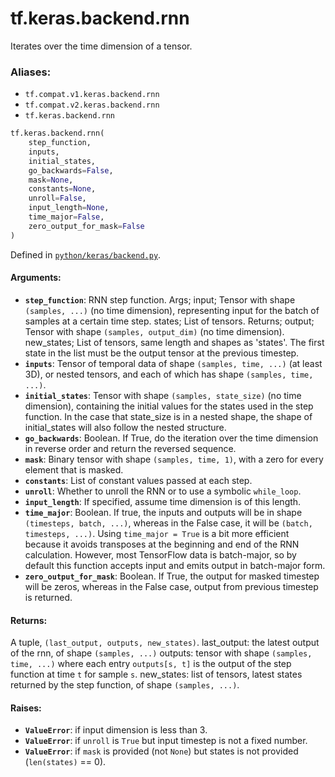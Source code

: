 <div itemscope itemtype="http://developers.google.com/ReferenceObject">
<meta itemprop="name" content="tf.keras.backend.rnn" />
<meta itemprop="path" content="Stable" />
</div>

# tf.keras.backend.rnn

Iterates over the time dimension of a tensor.

### Aliases:

* `tf.compat.v1.keras.backend.rnn`
* `tf.compat.v2.keras.backend.rnn`
* `tf.keras.backend.rnn`

``` python
tf.keras.backend.rnn(
    step_function,
    inputs,
    initial_states,
    go_backwards=False,
    mask=None,
    constants=None,
    unroll=False,
    input_length=None,
    time_major=False,
    zero_output_for_mask=False
)
```



Defined in [`python/keras/backend.py`](/code/stable/tensorflow/python/keras/backend.py).

<!-- Placeholder for "Used in" -->


#### Arguments:


* <b>`step_function`</b>: RNN step function.
    Args;
        input; Tensor with shape `(samples, ...)` (no time dimension),
            representing input for the batch of samples at a certain
            time step.
        states; List of tensors.
    Returns;
        output; Tensor with shape `(samples, output_dim)`
            (no time dimension).
        new_states; List of tensors, same length and shapes
            as 'states'. The first state in the list must be the
            output tensor at the previous timestep.
* <b>`inputs`</b>: Tensor of temporal data of shape `(samples, time, ...)`
    (at least 3D), or nested tensors, and each of which has shape
    `(samples, time, ...)`.
* <b>`initial_states`</b>: Tensor with shape `(samples, state_size)`
    (no time dimension), containing the initial values for the states used
    in the step function. In the case that state_size is in a nested
    shape, the shape of initial_states will also follow the nested
    structure.
* <b>`go_backwards`</b>: Boolean. If True, do the iteration over the time
    dimension in reverse order and return the reversed sequence.
* <b>`mask`</b>: Binary tensor with shape `(samples, time, 1)`,
    with a zero for every element that is masked.
* <b>`constants`</b>: List of constant values passed at each step.
* <b>`unroll`</b>: Whether to unroll the RNN or to use a symbolic `while_loop`.
* <b>`input_length`</b>: If specified, assume time dimension is of this length.
* <b>`time_major`</b>: Boolean. If true, the inputs and outputs will be in shape
    `(timesteps, batch, ...)`, whereas in the False case, it will be
    `(batch, timesteps, ...)`. Using `time_major = True` is a bit more
    efficient because it avoids transposes at the beginning and end of the
    RNN calculation. However, most TensorFlow data is batch-major, so by
    default this function accepts input and emits output in batch-major
    form.
* <b>`zero_output_for_mask`</b>: Boolean. If True, the output for masked timestep
    will be zeros, whereas in the False case, output from previous
    timestep is returned.

#### Returns:

A tuple, `(last_output, outputs, new_states)`.
    last_output: the latest output of the rnn, of shape `(samples, ...)`
    outputs: tensor with shape `(samples, time, ...)` where each
        entry `outputs[s, t]` is the output of the step function
        at time `t` for sample `s`.
    new_states: list of tensors, latest states returned by
        the step function, of shape `(samples, ...)`.



#### Raises:


* <b>`ValueError`</b>: if input dimension is less than 3.
* <b>`ValueError`</b>: if `unroll` is `True` but input timestep is not a fixed
number.
* <b>`ValueError`</b>: if `mask` is provided (not `None`) but states is not provided
    (`len(states)` == 0).